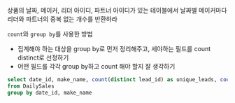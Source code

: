 상품의 날짜, 메이커, 리더 아이디, 파트너 아이디가 있는 테이블에서
날짜별 메이커마다 리더와 파트너의 중복 없는 개수를 반환하라

`count`와 `group by`를 사용한 방법
* 집계해야 하는 대상을 group by로 먼저 정리해주고, 세야하는 필드를 count distinct로 선정하기
* 어떤 필드를 각각 group by하고 count 해야 할지 잘 생각하기
```sql
select date_id, make_name, count(distinct lead_id) as unique_leads, count(distinct partner_id) as unique_partners
from DailySales
group by date_id, make_name
```

